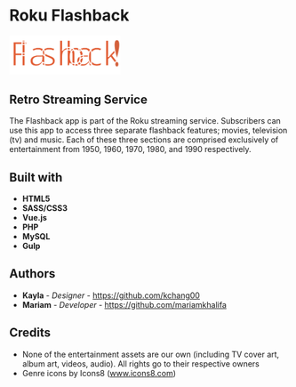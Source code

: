 # Roku Flashback

<img src="/images/flashback.svg" alt="Roku Flashback Logo" width="200">

## Retro Streaming Service

The Flashback app is part of the Roku streaming service. Subscribers can use this app to
access three separate flashback features; movies, television (tv) and music. Each of these three
sections are comprised exclusively of entertainment from 1950, 1960, 1970, 1980, and 1990
respectively.


## Built with
* **HTML5**
* **SASS/CSS3**
* **Vue.js**
* **PHP**
* **MySQL**
* **Gulp**

## Authors

* **Kayla** - *Designer* - https://github.com/kchang00
* **Mariam** - *Developer* - https://github.com/mariamkhalifa

## Credits

* None of the entertainment assets are our own (including TV cover art, album art, videos, audio). All rights go to their respective owners
* Genre icons by Icons8 (www.icons8.com)

